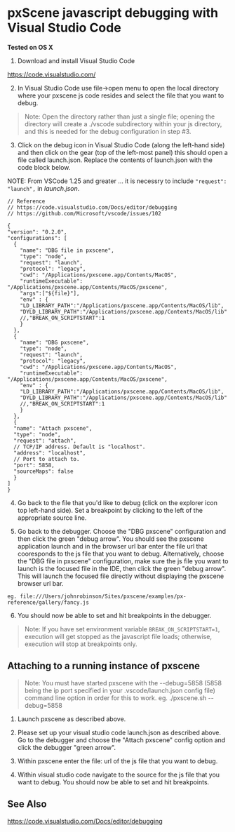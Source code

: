 



# pxScene javascript debugging with Visual Studio Code



**Tested on OS X**



1. Download and install Visual Studio Code

  https://code.visualstudio.com/

2.  In Visual Studio Code use file->open menu to open the local directory where your pxscene js code resides and select the file that you want to debug.

> Note: Open the directory rather than just a single file; opening the directory will create a ./vscode subdirectory within your js directory, and this is needed for the debug configuration in step #3.  



3. Click on the debug icon in Visual Studio Code (along the left-hand side) and then click on the gear (top of the left-most panel) this should open a file called launch.json.  Replace the contents of launch.json with the code block below.

NOTE:  From VSCode 1.25 and greater ... it is necessry to include `"request": "launch",` in *launch.json*.

  ~~~~
// Reference
// https://code.visualstudio.com/Docs/editor/debugging
// https://github.com/Microsoft/vscode/issues/102

{
  "version": "0.2.0",
  "configurations": [
    {
      "name": "DBG file in pxscene",
      "type": "node",
      "request": "launch",
      "protocol": "legacy",
      "cwd": "/Applications/pxscene.app/Contents/MacOS",
      "runtimeExecutable": "/Applications/pxscene.app/Contents/MacOS/pxscene",
      "args":["${file}"],
      "env" : {
      "LD_LIBRARY_PATH":"/Applications/pxscene.app/Contents/MacOS/lib",
      "DYLD_LIBRARY_PATH":"/Applications/pxscene.app/Contents/MacOS/lib"
      //,"BREAK_ON_SCRIPTSTART":1    
      }
    },
    {
      "name": "DBG pxscene",
      "type": "node",
      "request": "launch",
      "protocol": "legacy",
      "cwd": "/Applications/pxscene.app/Contents/MacOS",
      "runtimeExecutable": "/Applications/pxscene.app/Contents/MacOS/pxscene",
      "env" : {
      "LD_LIBRARY_PATH":"/Applications/pxscene.app/Contents/MacOS/lib",
      "DYLD_LIBRARY_PATH":"/Applications/pxscene.app/Contents/MacOS/lib"
      //,"BREAK_ON_SCRIPTSTART":1      
      }
    },   
    {
    "name": "Attach pxscene",
    "type": "node",
    "request": "attach",
    // TCP/IP address. Default is "localhost".
    "address": "localhost",
    // Port to attach to.
    "port": 5858,
    "sourceMaps": false
    }
  ]
}
  ~~~~

4.  Go back to the file that you'd like to debug (click on the explorer icon top left-hand side).  Set a breakpoint by clicking to the left of the appropriate source line.

5. Go back to the debugger.  Choose the "DBG pxscene" configuration and then click the green "debug arrow".  You should see the pxscene application launch and in the browser url bar enter the file url that cooresponds to the js file that you want to debug.  Alternatively, choose the "DBG file in pxscene" configuration, make sure the js file you want to launch is the focused file in the IDE, then click the green "debug arrow". This will launch the focused file directly without displaying the pxscene browser url bar.

  ~~~~
  eg. file:///Users/johnrobinson/Sites/pxscene/examples/px-reference/gallery/fancy.js
  ~~~~

6.  You should now be able to set and hit breakpoints in the debugger.

> Note: If you have set environment variable `BREAK_ON_SCRIPTSTART=1`, execution will get stopped as the javascript file loads; otherwise, execution will stop at breakpoints only.


## Attaching to a running instance of pxscene


> Note: You must have started pxscene with the --debug=5858 (5858 being the ip port specified in your .vscode/launch.json 
> config file) command line option in order for this to work.  eg. ./pxscene.sh --debug=5858

1.  Launch pxscene as described above.

2.  Please set up your visual studio code launch.json as described above.  Go to the debugger and choose the "Attach pxscene" config option and click the debugger "green arrow".

3.  Within pxscene enter the file: url of the js file that you want to debug.

4.  Within visual studio code navigate to the source for the js file that you want to debug.  You should now be able to set and hit breakpoints.

## See Also

https://code.visualstudio.com/Docs/editor/debugging
